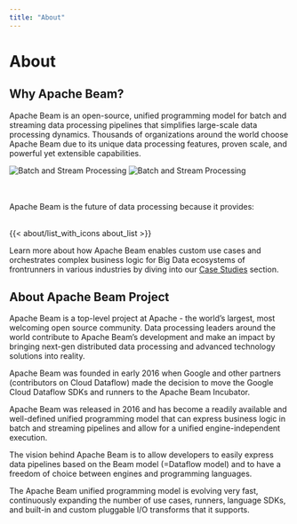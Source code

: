 ```yaml
---
title: "About"
---
```


<!--
Licensed under the Apache License, Version 2.0 (the "License");
you may not use this file except in compliance with the License.
You may obtain a copy of the License at

http://www.apache.org/licenses/LICENSE-2.0

Unless required by applicable law or agreed to in writing, software
distributed under the License is distributed on an "AS IS" BASIS,
WITHOUT WARRANTIES OR CONDITIONS OF ANY KIND, either express or implied.
See the License for the specific language governing permissions and
limitations under the License.
-->

# About

## Why Apache Beam?

Apache Beam is an open-source, unified programming model for batch and streaming data processing pipelines that simplifies large-scale data processing dynamics. Thousands of organizations around the world choose Apache Beam due to its unique data processing features, proven scale, and powerful yet extensible capabilities.

<div class="about-graph-container">
  <img class="about-graph-img-desktop" src="/images/batch_stream_processing_desktop.png" alt="Batch and Stream Processing">
  <img class="about-graph-img-mobile" src="/images/batch_stream_processing_mobile.png" alt="Batch and Stream Processing">
</div><br /><br />

Apache Beam is the future of data processing because it provides:<br /><br />

{{< about/list_with_icons about_list >}}

Learn more about how Apache Beam enables custom use cases and orchestrates complex business logic for Big Data ecosystems of frontrunners in various industries by diving into our [Case Studies](/case-studies/index.html) section.

## About Apache Beam Project

<div class="about-cards-container">
  <div class="about-card-container">
    <div class="about-card-img-container">
      <div class="about-card-img"></div>
    </div>
    <div class="about-card-text">
<p>Apache Beam is a top-level project at Apache - the world’s largest, most welcoming open source community. Data processing leaders around the world contribute to Apache Beam’s development and make an impact by bringing next-gen distributed data processing and advanced technology solutions into reality.</p>
    </div>
  </div>
  <div class="about-card-container">
    <div class="about-card-img-container">
      <div class="about-card-img"></div>
    </div>
    <div class="about-card-text">
<p>Apache Beam was founded in early 2016 when Google and other partners (contributors on Cloud Dataflow) made the decision to move the Google Cloud Dataflow SDKs and runners to the Apache Beam Incubator.</p>
    </div>
  </div>
  <div class="about-card-container">
    <div class="about-card-img-container">
      <div class="about-card-img"></div>
    </div>
    <div class="about-card-text">
<p>Apache Beam was released in 2016 and has become a readily available and well-defined unified programming model that can express business logic in batch and streaming pipelines and allow for a unified engine-independent execution.</p>
    </div>
  </div>
  <div class="about-card-container">
    <div class="about-card-img-container">
      <div class="about-card-img"></div>
    </div>
    <div class="about-card-text">
<p>The vision behind Apache Beam is to allow developers to easily express data pipelines based on the Beam model (=Dataflow model) and to have a freedom of choice between engines and programming languages.</p>
    </div>
  </div>
  <div class="about-card-container">
    <div class="about-card-img-container">
      <div class="about-card-img"></div>
    </div>
    <div class="about-card-text">
<p>The Apache Beam unified programming model is evolving very fast, continuously expanding the number of use cases, runners, language SDKs, and built-in and custom pluggable I/O transforms that it supports.</p>
    </div>
  </div>
</div>

